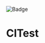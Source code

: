 ![Badge](https://github.com/eavadney/CITest/blob/main/.github/workflows/actions.yml/badge.svg)
# CITest
